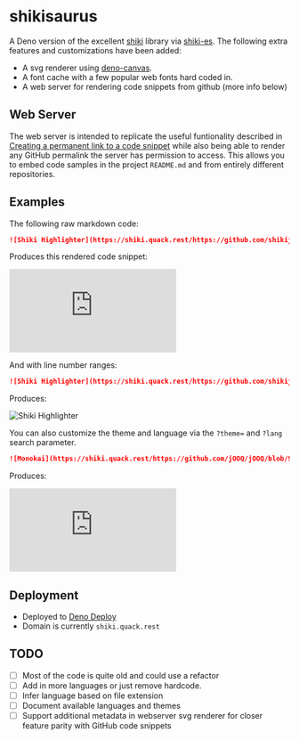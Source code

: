 # shikisaurus

A Deno version of the excellent [shiki](https://github.com/shikijs/shiki) library via [shiki-es](https://github.com/unjs/shiki-es). The following extra features and customizations have been added:

- A svg renderer using [deno-canvas](https://github.com/DjDeveloperr/deno-canvas).
- A font cache with a few popular web fonts hard coded in.
- A web server for rendering code snippets from github (more info below)

## Web Server

The web server is intended to replicate the useful funtionality described in [Creating a permanent link to a code snippet](https://docs.github.com/en/get-started/writing-on-github/working-with-advanced-formatting/creating-a-permanent-link-to-a-code-snippet) while also being able to render any GitHub permalink the server has permission to access. This allows you to embed code samples in the project `README.md` and from entirely different repositories.

## Examples

The following raw markdown code:

```md
![Shiki Highlighter](https://shiki.quack.rest/https://github.com/shikijs/shiki/blob/154db14d584c61bc86d5163f217d4609b662b5d6/packages/shiki/src/index.ts)
```

Produces this rendered code snippet:

![Shiki Highlighter](https://shiki.quack.rest/https://github.com/shikijs/shiki/blob/154db14d584c61bc86d5163f217d4609b662b5d6/packages/shiki/src/index.ts)

And with line number ranges:

```md
![Shiki Highlighter](https://shiki.quack.rest/https://github.com/shikijs/shiki/blob/154db14d584c61bc86d5163f217d4609b662b5d6/packages/shiki/src/index.ts%23L16-L17)
```

Produces:

![Shiki Highlighter](https://shiki.quack.rest/https://github.com/shikijs/shiki/blob/154db14d584c61bc86d5163f217d4609b662b5d6/packages/shiki/src/index.ts%23L16-L17)

You can also customize the theme and language via the `?theme=` and `?lang` search parameter.

```md
![Monokai](https://shiki.quack.rest/https://github.com/jOOQ/jOOQ/blob/9572c51985b957b84509e1771748febd27f15326/jOOQ-examples/jOOQ-flyway-example/src/test/java/org/jooq/example/flyway/AfterMigrationTestJava.java?theme=monokai&lang=java)
```

Produces:

![Monokai](https://shiki.quack.rest/https://github.com/jOOQ/jOOQ/blob/9572c51985b957b84509e1771748febd27f15326/jOOQ-examples/jOOQ-flyway-example/src/test/java/org/jooq/example/flyway/AfterMigrationTestJava.java?theme=monokai&lang=java)

## Deployment

- Deployed to [Deno Deploy](https://deno.com/deploy)
- Domain is currently `shiki.quack.rest`

## TODO

- [ ] Most of the code is quite old and could use a refactor
- [ ] Add in more languages or just remove hardcode.
- [ ] Infer language based on file extension
- [ ] Document available languages and themes
- [ ] Support additional metadata in webserver svg renderer for closer feature parity with GitHub code snippets
